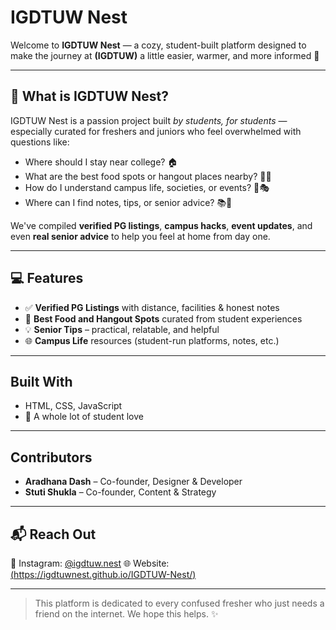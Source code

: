 # IGDTUW Nest

Welcome to **IGDTUW Nest** — a cozy, student-built platform designed to make the journey at **(IGDTUW)** a little easier, warmer, and more informed 💖

---

## 🌸 What is IGDTUW Nest?

IGDTUW Nest is a passion project built *by students, for students* — especially curated for freshers and juniors who feel overwhelmed with questions like:

- Where should I stay near college? 🏠
- What are the best food spots or hangout places nearby? 🍕🍵
- How do I understand campus life, societies, or events? 🏫🎭
- Where can I find notes, tips, or senior advice? 📚💬

We've compiled **verified PG listings**, **campus hacks**, **event updates**, and even **real senior advice** to help you feel at home from day one.

---

## 💻 Features

- ✅ **Verified PG Listings** with distance, facilities & honest notes
- 🍴 **Best Food and Hangout Spots** curated from student experiences
- 💡 **Senior Tips** – practical, relatable, and helpful
- 🌐 **Campus Life** resources (student-run platforms, notes, etc.)

---

## Built With

- HTML, CSS, JavaScript
- 💖 A whole lot of student love

---

## Contributors

- **Aradhana Dash** – Co-founder, Designer & Developer  
- **Stuti Shukla** – Co-founder, Content & Strategy

---

## 📬 Reach Out

📸 Instagram: [@igdtuw.nest](https://www.instagram.com/igdtuw.nest?igsh=MTZreWZ4aXk5MGdtaw==) 
🌐 Website: [(https://igdtuwnest.github.io/IGDTUW-Nest/)](#)

---

> This platform is dedicated to every confused fresher who just needs a friend on the internet. We hope this helps. ✨
